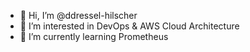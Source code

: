 - 👋 Hi, I’m @ddressel-hilscher
- 👀 I’m interested in DevOps & AWS Cloud Architecture
- 🌱 I’m currently learning Prometheus

<!---
ddressel-hilscher/ddressel-hilscher is a ✨ special ✨ repository because its `README.md` (this file) appears on your GitHub profile.
You can click the Preview link to take a look at your changes.
--->
